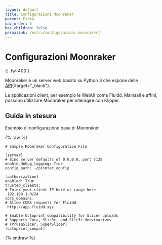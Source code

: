 ```yaml
---
layout: default
title: Configurazioni Moonraker
parent: Extra
nav_order: 5
has_children: false
permalink: /extra/configurazioni-moonraker/
---
```


# Configurazioni Moonraker
{: .fw-400 }

Moonraker è un server web basato su Python 3 che espone delle [API](https://it.wikipedia.org/wiki/Application_programming_interface){:target="_blank"}.

Le applicazioni client, per esempio le WebUI come Fluidd, Mainsail e affini, possono utilizzare Moonraker per interagire con Klipper.

## Guida in stesura

Esempio di configurazione base di Moonraker

{% raw %}
```
# Sample Moonraker Configuration File

[server]
# Bind server defaults of 0.0.0.0, port 7125
enable_debug_logging: True
config_path: ~/printer_config

[authorization]
enabled: True
trusted_clients:
# Enter your client IP here or range here
 192.168.1.0/24
cors_domains:
# Allow CORS requests for Fluidd
 http://app.fluidd.xyz

# Enable Octoprint compatibility for Slicer uploads
# Supports Cura, Slic3r, and Slic3r dervivatives
# (PrusaSlicer, SuperSlicer)
[octoprint_compat]
```
{% endraw %}

